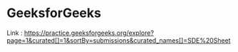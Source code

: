 # GeeksforGeeks

Link : https://practice.geeksforgeeks.org/explore?page=1&curated[]=1&sortBy=submissions&curated_names[]=SDE%20Sheet
